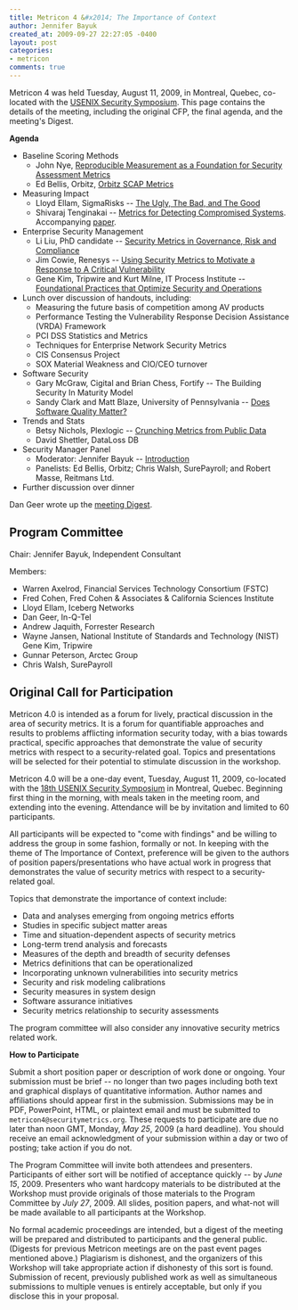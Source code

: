 ```yaml
---
title: Metricon 4 &#x2014; The Importance of Context
author: Jennifer Bayuk
created_at: 2009-09-27 22:27:05 -0400
layout: post
categories:
- metricon
comments: true
---
```


Metricon 4 was held Tuesday, August 11, 2009, in Montreal, Quebec, co-located with the [USENIX Security Symposium](http://www.usenix.org/events/sec09).  This page contains the details of the meeting, including the original CFP, the final agenda, and the meeting's Digest.

<!-- more -->

__Agenda__ 
 
* Baseline Scoring Methods	
  * John Nye, [Reproducible Measurement as a Foundation for Security Assessment Metrics](/attachments/Metricon-4-Nye.pdf)
  * Ed Bellis, Orbitz, [Orbitz SCAP Metrics](/attachments/Metricon-4-Bellis.pdf)
* Measuring Impact	
  * Lloyd Ellam, SigmaRisks -- [The Ugly, The Bad, and The Good](/attachments/Metricon-4-Ellam.pdf)
  * Shivaraj Tenginakai -- [Metrics for Detecting Compromised Systems](/attachments/Metricon-4-Tenginakai.pdf). Accompanying [paper](/attachments/Metricon-4-Tenginakai-Paper.pdf).
* Enterprise Security Management	
  * Li Liu, PhD candidate -- [Security Metrics in Governance, Risk and Compliance](/attachments/Metricon-4-Liu.pdf)
  * Jim Cowie, Renesys -- [Using Security Metrics to Motivate a Response to A Critical Vulnerability](/attachments/Metricon-4-Cowie.pdf)
  * Gene Kim, Tripwire and Kurt Milne, IT Process Institute -- [Foundational Practices that Optimize Security and Operations](/attachments/Metricon-4-Kim.pdf) 
* Lunch over discussion of handouts, including:
  * Measuring the future basis of competition among AV products
  * Performance Testing the Vulnerability Response Decision Assistance (VRDA) Framework
  * PCI DSS Statistics and Metrics
  * Techniques for Enterprise Network Security Metrics
  * CIS Consensus Project
  * SOX Material Weakness and CIO/CEO turnover
* Software Security 	
  * Gary McGraw, Cigital and Brian Chess, Fortify -- The Building Security In Maturity Model
  * Sandy Clark and Matt Blaze, University of Pennsylvania -- [Does Software Quality Matter?](/attachments/Metricon-4-Clark-Blaze.pdf)
* Trends and Stats	
  * Betsy Nichols, Plexlogic -- [Crunching Metrics from Public Data](/attachments/Metricon-4-Nichols.pdf)
  * David Shettler, DataLoss DB
* Security Manager Panel
  * Moderator: Jennifer Bayuk -- [Introduction](/attachments/Metricon-4-Bayuk-Panel.pdf)
  * Panelists: Ed Bellis, Orbitz; Chris Walsh, SurePayroll; and Robert Masse, Reitmans Ltd.
* Further discussion over dinner

Dan Geer wrote up the [meeting Digest](/attachments/Metricon-4-Geer-Digest.PDF).

## Program Committee

Chair: Jennifer Bayuk, Independent Consultant

Members:

* Warren Axelrod, Financial Services Technology Consortium (FSTC)
* Fred Cohen, Fred Cohen & Associates & California Sciences Institute
* Lloyd Ellam, Iceberg Networks
* Dan Geer, In-Q-Tel
* Andrew Jaquith, Forrester Research
* Wayne Jansen, National Institute of Standards and Technology (NIST) Gene Kim, Tripwire
* Gunnar Peterson, Arctec Group
* Chris Walsh, SurePayroll

## Original Call for Participation

Metricon 4.0 is intended as a forum for lively, practical discussion in the area of security metrics. It is a forum for quantifiable approaches and results to problems afflicting information security today, with a bias towards practical, specific approaches that demonstrate the value of security metrics with respect to a security-related goal. Topics and presentations will be selected for their potential to stimulate discussion in the workshop.

Metricon 4.0 will be a one-day event, Tuesday, August 11, 2009, co-located with the [18th USENIX Security Symposium](http://www.usenix.org/events/sec09/) in Montreal, Quebec. Beginning first thing in the morning, with meals taken in the meeting room, and extending into the evening. Attendance will be by invitation and limited to 60 participants.

All participants will be expected to "come with findings" and be willing to address the group in some fashion, formally or not. In keeping with the theme of The Importance of Context, preference will be given to the authors of position papers/presentations who have actual work in progress that demonstrates the value of security metrics with respect to a security-related goal.

Topics that demonstrate the importance of context include:

* Data and analyses emerging from ongoing metrics efforts
* Studies in specific subject matter areas
* Time and situation-dependent aspects of security metrics
* Long-term trend analysis and forecasts
* Measures of the depth and breadth of security defenses
* Metrics definitions that can be operationalized
* Incorporating unknown vulnerabilities into security metrics
* Security and risk modeling calibrations
* Security measures in system design
* Software assurance initiatives
* Security metrics relationship to security assessments

The program committee will also consider any innovative security metrics related work.

__How to Participate__

Submit a short position paper or description of work done or ongoing. Your submission must be brief -- no longer than two pages including both text and graphical displays of quantitative information. Author names and affiliations should appear first in the submission. Submissions may be in PDF, PowerPoint, HTML, or plaintext email and must be submitted to `metricon4@securitymetrics.org`. These requests to participate are due no later than noon GMT, Monday, _May 25_, 2009 (a hard deadline). You should receive an email acknowledgment of your submission within a day or two of posting; take action if you do not.

The Program Committee will invite both attendees and presenters. Participants of either sort will be notified of acceptance quickly -- by _June 15_, 2009. Presenters who want hardcopy materials to be distributed at the Workshop must provide originals of those materials to the Program Committee by _July 27_, 2009. All slides, position papers, and what-not will be made available to all participants at the Workshop. 

No formal academic proceedings are intended, but a digest of the meeting will be prepared and distributed to participants and the general public. (Digests for previous Metricon meetings are on the past event pages mentioned above.) Plagiarism is dishonest, and the organizers of this Workshop will take appropriate action if dishonesty of this sort is found. Submission of recent, previously published work as well as simultaneous submissions to multiple venues is entirely acceptable, but only if you disclose this in your proposal.
